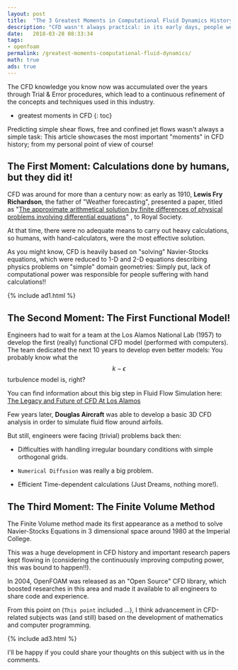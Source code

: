 ```yaml
---
layout: post
title:  "The 3 Greatest Moments in Computational Fluid Dynamics History"
description: "CFD wasn't always practical: in its early days, people were doing 1000 operations per week. In this article, I'm trying to present some crucial moments in Fluid flow simulation history."
date:   2018-03-28 08:33:34
tags: 
- openfoam
permalink: /greatest-moments-computational-fluid-dynamics/
math: true
ads: true
---
```


The CFD knowledge you know now was accumulated over the years through Trial &
Error procedures, which lead to a continuous refinement of the concepts and
techniques used in this industry.
<!--more-->

* greatest moments in CFD
{: toc}

Predicting simple shear flows, free and confined jet flows wasn't always a
simple task: This article showcases the most important "moments" in CFD history;
from my personal point of view of course!


## The First Moment: Calculations done by humans, but they did it!

CFD was around for more than a century now: as early as 1910, **Lewis Fry
Richardson**, the father of "Weather forecasting", presented a paper, titled as
"[The approximate arithmetical solution by finite differences of physical problems
 involving differential
equations](http://rsta.royalsocietypublishing.org/content/roypta/210/459-470/307.full.pdf)"
, to Royal Society.

At that time, there were no adequate means to carry out heavy calculations, so
humans, with hand-calculators, were the most effective solution.

As you might know, CFD is heavily based on "solving" Navier-Stocks equations,
which were reduced to 1-D and 2-D equations describing physics problems on
"simple" domain geometries: Simply put, lack of computational power was
responsible for people suffering with hand calculations!!

{% include ad1.html %}

## The Second Moment: The First Functional Model!

Engineers had to wait for a team at the Los Alamos National Lab (1957) to develop the
first (really) functional CFD model (performed with computers). The team
dedicated the next 10 years to develop even better models: You probably know 
what the $$k-\epsilon$$ turbulence model is, right?

You can find information about this big step in Fluid Flow Simulation here:
[The Legacy and Future of CFD At Los Alamos](http://collectivescience.com/documents/CFD_6_96.pdf)

Few years later, **Douglas Aircraft** was able to develop a basic 3D CFD analysis in
order to simulate fluid flow around airfoils.


But still, engineers were facing (trivial) problems back then:

- Difficulties with handling irregular boundary conditions with simple
  orthogonal grids.

- `Numerical Diffusion` was really a big problem.

- Efficient Time-dependent calculations (Just Dreams, nothing more!).


## The Third Moment: The Finite Volume Method

The Finite Volume method made its first appearance as a method to solve
Navier-Stocks Equations in 3 dimensional space around 1980 at the Imperial
College. 

This was a huge development in CFD history and important research papers kept
flowing in (considering the continuously improving computing power, this was
bound to happen!!).

In 2004, OpenFOAM was released as an "Open Source" CFD library, which boosted
researches in this area and made it available to all engineers to share code and
experience.


From this point on (`This point` included ...), I think advancement in CFD-related 
subjects was (and still) based on the development of mathematics and computer programming.

{% include ad3.html %}


I'll be happy if you could share your thoughts on this subject with us in the
comments.
